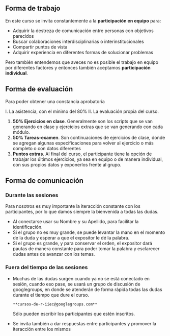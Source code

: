 ## Forma de trabajo

En este curso se invita constantemente a la **participación en equipo** para:

- Adquirir la destreza de comunicación entre personas con objetivos parecidos
- Buscar colaboraciones interdisciplinarias o interinstitucionales
- Compartir puntos de vista
- Adquirir experiencia en diferentes formas de solucionar problemas

Pero también entendemos que aveces no es posible el trabajo en equipo por diferentes factores y entonces también aceptamos **participación individual**.

## Forma de evaluación

Para poder obtener una constancia aprobatoria

I. La asistencia, con el mínimo del 80%
II. La evaluación propia del curso.
  1. **50% Ejercicios en clase**. Generalmente son los scripts que se van generando en clase y ejercicios extras que se van generando con cada módulo.
  2. **50% Tareas-examen**. Son continuaciones de ejercicios de clase, donde se agregan algunas especificaciones para volver al ejercicio o más completo o con datos diferentes
  3. **Puntos extras**. Al final del curso, el participante tiene la opción de trabajar los últimos ejercicios, ya sea en equipo o de manera individual, con sus propios datos y exponerlos frente al grupo.

## Forma de comunicación
  
### Durante las sesiones
Para nosotros es muy importante la iteracción constante con los participantes, por lo que damos siempre la bienvenida a todas las dudas.
- Al conectarse usar su Nombre y su Apellido, para facilitar la identificación.
- Si el grupo no es muy grande, se puede levantar la mano en el momento de la duda y esperar a que el expositor le dé la palabra.
- Si el grupo es grande, y para conservar el orden, el expositor dará pautas de manera constante para poder tomar la palabra y esclarecer dudas antes de avanzar con los temas.

### Fuera del tiempo de las sesiones
- Muchas de las dudas surgen cuando ya no se está conectado en sesión, cuando eso pase, se usará un grupo de discusión de googlegroups, en donde se atenderán de forma rápida todas las dudas durante el tiempo que dure el curso.

      **cursos-de-r-iiec@googlegroups.com**
  
  Sólo pueden escribir los participantes que estén inscritos.
- Se invita también a dar respuestas entre participantes y promover la iteracción entre los mismos
